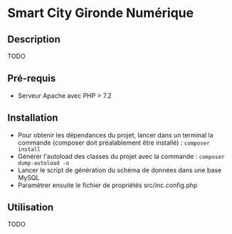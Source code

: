 # Smart City Gironde Numérique

## Description
TODO

## Pré-requis
- Serveur Apache avec PHP > 7.2

## Installation
- Pour obtenir les dépendances du projet, lancer dans un terminal la commande (composer doit préalablement être installé) : `composer install`
- Générer l'autoload des classes du projet avec la commande : `composer dump-autoload -o`
- Lancer le script de génération du schéma de données dans une base MySQL
- Paramètrer ensuite le fichier de propriétés src/inc.config.php

## Utilisation
TODO


